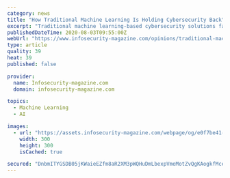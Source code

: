 ```yaml
---
category: news
title: "How Traditional Machine Learning Is Holding Cybersecurity Back"
excerpt: "Traditional machine learning-based cybersecurity solutions fail to keep up with the growing sophistication of today’s cyber threats"
publishedDateTime: 2020-08-03T09:55:00Z
webUrl: "https://www.infosecurity-magazine.com/opinions/traditional-machine-learning/"
type: article
quality: 39
heat: 39
published: false

provider:
  name: Infosecurity-magazine.com
  domain: infosecurity-magazine.com

topics:
  - Machine Learning
  - AI

images:
  - url: "https://assets.infosecurity-magazine.com/webpage/og/e0f7be41-3501-491a-9d4e-0c88c18e7331.jpg"
    width: 300
    height: 300
    isCached: true

secured: "DnbmITYGSDB05jKWaieEZfm8aR2XM3pWQHuDmLbexpVmeMotZvQgKAogkfMceCfj8RHUcn88+MgnZHizwCaTxBvw2xND8S0JERMeW05m8gR0/B6S9ZV43ztSLvtVjBBLrBczEoZ1BUWSDS/lEqkkaja0BSl+CSlbqKYfR45W94ab9ceSZXFNmdU3iajSU260ay7wekQJUZb34O/CU8z3dSNOyxY4e494Lr2T4RvLr16l6AAGMb8t0jckWJ384dufUV/0NPkfK/KgenIeu2s8eELu5LFXTI8kgC14O9FZBf13q3jhBbCUfHkBNu2xAGp53ZSKLT2BQSrttny7VM9J+g==;d8SQM9T3VHANUWswA2ZcUA=="
---
```


